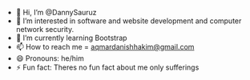 - 👋 Hi, I’m @DannySauruz
- 👀 I’m interested in software and website development and computer network security.
- 🌱 I’m currently learning Bootstrap
- 📫 How to reach me = aqmardanishhakim@gmail.com
- 😄 Pronouns: he/him
- ⚡ Fun fact: Theres no fun fact about me only sufferings

<!---
DannySauruz/DannySauruz is a ✨ special ✨ repository because its `README.md` (this file) appears on your GitHub profile.
You can click the Preview link to take a look at your changes.
--->
